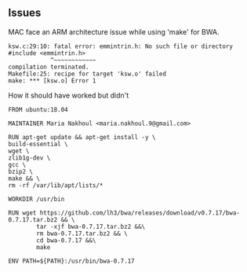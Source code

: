 ## Issues
MAC face an ARM architecture issue while using 'make' for BWA.
```
ksw.c:29:10: fatal error: emmintrin.h: No such file or directory
#include <emmintrin.h>
			^~~~~~~~~~~~~
compilation terminated.
Makefile:25: recipe for target 'ksw.o' failed
make: *** [ksw.o] Error 1
```
How it should have worked but didn't
```
FROM ubuntu:18.04

MAINTAINER Maria Nakhoul <maria.nakhoul.9@gmail.com>

RUN apt-get update && apt-get install -y \
build-essential \
wget \
zlib1g-dev \
gcc \
bzip2 \
make && \
rm -rf /var/lib/apt/lists/*

WORKDIR /usr/bin

RUN wget https://github.com/lh3/bwa/releases/download/v0.7.17/bwa-0.7.17.tar.bz2 && \
		tar -xjf bwa-0.7.17.tar.bz2 &&\
		rm bwa-0.7.17.tar.bz2 && \
		cd bwa-0.7.17 &&\
		make
 
ENV PATH=${PATH}:/usr/bin/bwa-0.7.17
```
